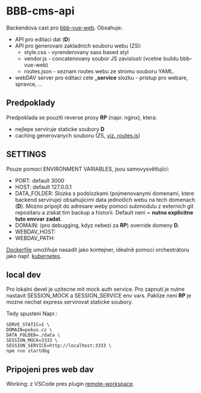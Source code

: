 # BBB-cms-api

Backendova cast pro [bbb-vue-web](https://github.com/otevrenamesta/bbb-vue-web).
Obsahuje:
- API pro editaci dat (__D__) 
- API pro generovani zakladnich souboru webu (ZS):
  - style.css - vyrenderovany sass based styl
  - vendor.js - concatenovany soubor JS zavislosti (vcetne buildu bbb-vue-web)
  - routes.json - seznam routes webu ze stromu souboru YAML.
- webDAV server pro editaci cele **_service** slozku - pristup pro webare, spravce, ...

## Predpoklady

Predpoklada se pouziti reverse proxy __RP__ (napr. nginx), ktera:
- nejlepe serviruje staticke soubory __D__
- caching generovanych souboru (ZS, [viz. routes.js](./routes.js))

## SETTINGS

Pouze pomocí ENVIRONMENT VARIABLES, jsou samovysvětlující:
- PORT: default 3000
- HOST: default 127.0.0.1
- DATA_FOLDER: Slozka s podslozkami (pojmenovanymi domenami, ktere backend serviruje) 
obsahujicimi data jednotlich webu na tech domenach (__D__).
Mozno pripojit do adresare weby pomoci submodulu z externich git repositaru 
a ziskat tim backup a historii.
Default neni = __nutno explicitne tuto envvar zadat__. 
- DOMAIN: (pro debugging, kdyz nebezi za __RP__) override domeny __D__.
- WEBDAV_HOST: 
- WEBDAV_PATH:

[Dockerfile](Dockerfile) umožňuje nasadit jako kontejner,
idealně pomocí orchestrátoru jako např. [kubernetes](https://kubernetes.io/).

## local dev

Pro lokalni devel je uzitecne mit mock auth service.
Pro zapnuti je nutne nastavit SESSION_MOCK a SESSION_SERVICE env vars.
Paklize neni __RP__ je mozne nechat express servirovat staticke soubory.

Tedy spusteni Napr.:
```
SERVE_STATIC=1 \
DOMAIN=pokus.cz \
DATA_FOLDER=./data \
SESSION_MOCK=3333 \
SESSION_SERVICE=http://localhost:3333 \
npm run startdbg
```

## Pripojeni pres web dav

Working: z VSCode pres plugin [remote-workspace](https://marketplace.visualstudio.com/items?itemName=liveecommerce.vscode-remote-workspace).
